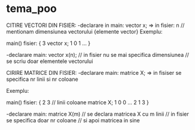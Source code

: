 # tema_poo
CITIRE VECTORI DIN FISIER:
-declarare in main: vector x;  => in fisier: n // mentionam dimensiunea vectorului
                                            {elemente vector}
Exemplu:

main()             fisier:
{                   3
vector x;           1 0 1
...
}

-declarare main: vector x(n);  // in fisier nu se mai specifica dimensiunea
                               // se scriu doar elementele vectorului

CIRIRE MATRICE DIN FISIER:
-declarare main: matrice X;  => in fisiser se specifica nr linii si nr coloane

Exemplu:

main()               fisier:
{                    2 3   // linii  coloane
matrice X;           1 0 0
...                  2 1 3
}

-declarare main: matrice X(m) // se declara matricea X cu m linii
                              // in fisier se specifica doar nr coloane
                              // si apoi matricea in sine                              
